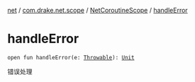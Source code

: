 [net](../../index.md) / [com.drake.net.scope](../index.md) / [NetCoroutineScope](index.md) / [handleError](./handle-error.md)

# handleError

`open fun handleError(e: `[`Throwable`](https://kotlinlang.org/api/latest/jvm/stdlib/kotlin/-throwable/index.html)`): `[`Unit`](https://kotlinlang.org/api/latest/jvm/stdlib/kotlin/-unit/index.html)

错误处理

